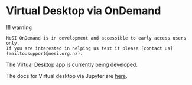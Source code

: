 # Virtual Desktop via OnDemand

!!! warning

    NeSI OnDemand is in development and accessible to early access users only.
    If you are interested in helping us test it please [contact us](mailto:support@nesi.org.nz).

The Virtual Desktop app is currently being developed.

The docs for Virtual desktop via Jupyter are [here](./../../Interactive_computing_using_Jupyter/Virtual_Desktop_via_Jupyter_on_NeSI.md).
